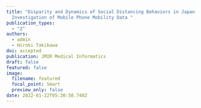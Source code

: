 ```yaml
---
title: "Disparity and Dynamics of Social Distancing Behaviors in Japan: An
  Investigation of Mobile Phone Mobility Data "
publication_types:
  - "2"
authors:
  - admin
  - Hiroki Takikawa
doi: accepted
publication: JMIR Medical Informatics
draft: false
featured: false
image:
  filename: featured
  focal_point: Smart
  preview_only: false
date: 2022-01-22T05:30:58.748Z
---
```

